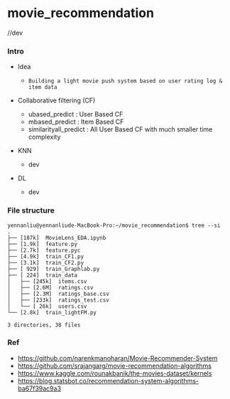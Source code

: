 # movie_recommendation
//dev 



### Intro

- Idea 
	- `Building a light movie push system based on user rating log & item data`


- Collaborative filtering (CF)
	- ubased_predict : User Based CF
	- mbased_predict : Item Based CF
	- similarityall_predict : All User Based CF with much smaller time complexity


- KNN 
	- dev 


- DL 
	- dev 


### File structure 
```
yennanliu@yennanliude-MacBook-Pro:~/movie_recommendation$ tree --si
.
├── [187k]  MovieLens_EDA.ipynb
├── [1.9k]  feature.py
├── [2.7k]  feature.pyc
├── [4.9k]  train_CF1.py
├── [3.1k]  train_CF2.py
├── [ 929]  train_Graphlab.py
├── [ 224]  train_data
│   ├── [245k]  items.csv
│   ├── [2.6M]  ratings.csv
│   ├── [2.3M]  ratings_base.csv
│   ├── [233k]  ratings_test.csv
│   └── [ 26k]  users.csv
└── [2.8k]  train_lightFM.py

3 directories, 38 files
```

### Ref 
- https://github.com/narenkmanoharan/Movie-Recommender-System
- https://github.com/srajangarg/movie-recommendation-algorithms
- https://www.kaggle.com/rounakbanik/the-movies-dataset/kernels
- https://blog.statsbot.co/recommendation-system-algorithms-ba67f39ac9a3










